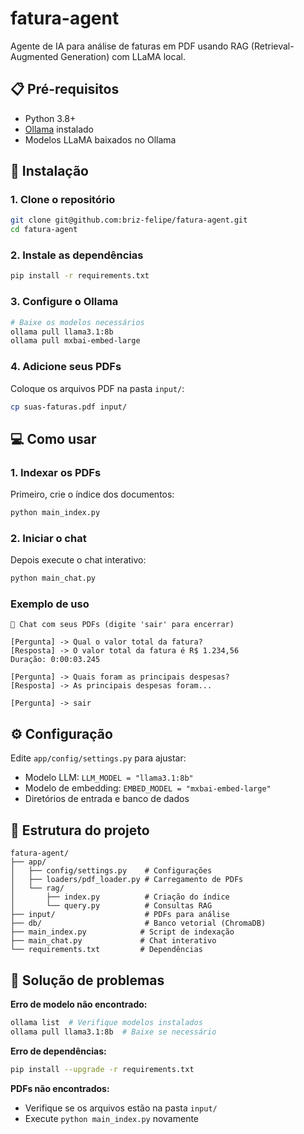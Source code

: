 # fatura-agent

Agente de IA para análise de faturas em PDF usando RAG (Retrieval-Augmented Generation) com LLaMA local.

## 📋 Pré-requisitos

- Python 3.8+
- [Ollama](https://ollama.ai/) instalado
- Modelos LLaMA baixados no Ollama

## 🚀 Instalação

### 1. Clone o repositório
```bash
git clone git@github.com:briz-felipe/fatura-agent.git
cd fatura-agent
```

### 2. Instale as dependências
```bash
pip install -r requirements.txt
```

### 3. Configure o Ollama
```bash
# Baixe os modelos necessários
ollama pull llama3.1:8b
ollama pull mxbai-embed-large
```

### 4. Adicione seus PDFs
Coloque os arquivos PDF na pasta `input/`:
```bash
cp suas-faturas.pdf input/
```

## 💻 Como usar

### 1. Indexar os PDFs
Primeiro, crie o índice dos documentos:
```bash
python main_index.py
```

### 2. Iniciar o chat
Depois execute o chat interativo:
```bash
python main_chat.py
```

### Exemplo de uso
```
💬 Chat com seus PDFs (digite 'sair' para encerrar)

[Pergunta] -> Qual o valor total da fatura?
[Resposta] -> O valor total da fatura é R$ 1.234,56
Duração: 0:00:03.245

[Pergunta] -> Quais foram as principais despesas?
[Resposta] -> As principais despesas foram...

[Pergunta] -> sair
```

## ⚙️ Configuração

Edite `app/config/settings.py` para ajustar:
- Modelo LLM: `LLM_MODEL = "llama3.1:8b"`
- Modelo de embedding: `EMBED_MODEL = "mxbai-embed-large"`
- Diretórios de entrada e banco de dados

## 📁 Estrutura do projeto

```
fatura-agent/
├── app/
│   ├── config/settings.py    # Configurações
│   ├── loaders/pdf_loader.py # Carregamento de PDFs
│   └── rag/
│       ├── index.py          # Criação do índice
│       └── query.py          # Consultas RAG
├── input/                    # PDFs para análise
├── db/                       # Banco vetorial (ChromaDB)
├── main_index.py            # Script de indexação
├── main_chat.py             # Chat interativo
└── requirements.txt         # Dependências
```

## 🔧 Solução de problemas

**Erro de modelo não encontrado:**
```bash
ollama list  # Verifique modelos instalados
ollama pull llama3.1:8b  # Baixe se necessário
```

**Erro de dependências:**
```bash
pip install --upgrade -r requirements.txt
```

**PDFs não encontrados:**
- Verifique se os arquivos estão na pasta `input/`
- Execute `python main_index.py` novamente